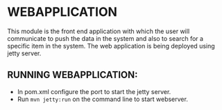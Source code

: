WEBAPPLICATION
===========

This module is the front end application with which the user will communicate to push the data in the system and also to search for a specific item in the system. The web application is being deployed using jetty server.




RUNNING WEBAPPLICATION:
----------

* In pom.xml configure the port to start the jetty server.
* Run `mvn jetty:run` on the command line to start webserver.


